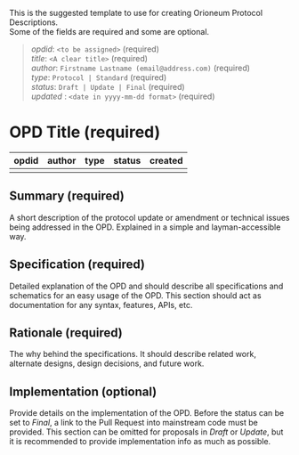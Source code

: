 
This is the suggested template to use for creating Orioneum Protocol Descriptions.  
Some of the fields are required and some are optional.  

> *opdid*: `<to be assigned>` (required)  
> *title*: `<A clear title>` (required)  
> *author*: `Firstname Lastname (email@address.com)` (required)  
> *type*: `Protocol | Standard` (required)  
> *status*: `Draft | Update | Final` (required)  
> *updated* : `<date in yyyy-mm-dd format>` (required)

# OPD Title (required)

| opdid | author | type | status | created |
| ----- | ------ | ---- | ------ | ------- |
|       |        |      |        |         ||

## Summary (required)
A short description of the protocol update or amendment or technical issues being addressed in the OPD. Explained in a simple and layman-accessible way.

## Specification (required)
Detailed explanation of the OPD and should describe all specifications and schematics for an easy usage of the OPD. This section should act as documentation for any syntax, features, APIs, etc.

## Rationale (required)
The why behind the specifications. It should describe related work, alternate designs, design decisions, and future work.

## Implementation (optional)
Provide details on the implementation of the OPD. Before the status can be set to *Final*, a link to the Pull Request into mainstream code must be provided. This section can be omitted for proposals in *Draft* or *Update*, but it is recommended to provide implementation info as much as possible.

